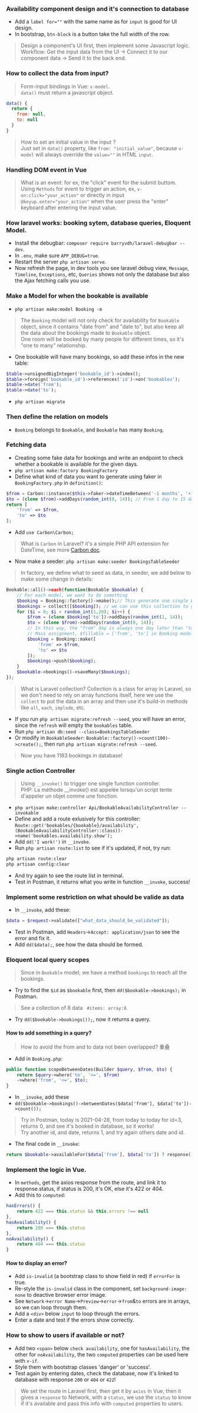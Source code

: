 ### Availability component design and it's connection to database
- Add a `label for=""` with the same name as for `input` is good for UI design.
- In bootstrap, `btn-block` is a button take the full width of the row.   

> Design a component's UI first, then implement some Javascript logic.   
> Workflow: Get the input data from the UI -> Connect it to our component data -> Send it to the back end.  

### How to collect the data from input?
> Form-input bindings in Vue: `v-model`.    
> `data()` must return a javascript object.     
```js
data() {
  return {
    from: null,
    to: null
  }
}
```

> How to set an initial value in the input ?     
> Just set in `data()` property, like `from: "initial_value"`, because `v-model` will always override the `value=""` in HTML `input`.   


### Handling DOM event in Vue
> What is an event: for ex, the "click" event for the submit buttom.   
> Using `Methods` for event to trigger an action, ex, `v-on:click="your_action"` or directly in input `@keyup.enter="your_action"` when the user press the "enter" keyboard after entering the input value.   

### How laravel works: booking sytem, database queries, Eloquent Model.
- Install the debugbar: `composer require barryvdh/laravel-debugbar --dev`.   
- In `.env`, make sure `APP_DEBUG=true`.   
- Restart the server `php artisan serve`.   
- Now refresh the page, in dev tools you see laravel debug view, `Message`, `Timeline`, `Exceptions`, etc, `Queries` shows not only the database but also the Ajax fetching calls you use.   

### Make a Model for when the bookable is available
- `php artisan make:model Booking -m`
> The `Booking` model will not only check for availability for `Bookable` object, since it contains "date from" and "date to", but also keep all the data about the bookings made to `Bookable` object.   
> One room will be booked by many people for different times, so it's "one to many" relationship.   
- One bookable will have many bookings, so add these infos in the new table:
```php
$table->unsignedBigInteger('bookable_id')->index();
$table->foreign('bookable_id')->references('id')->on('bookables');
$table->date('from');
$table->date('to');
```
- `php artisan migrate`

### Then define the relation on models
- `Booking` belongs to `Bookable`, and `Bookable` has many `Booking`.

### Fetching data
- Creating some fake data for bookings and write an endpoint to check whether a bookable is available for the given days.
- `php artisan make:factory BookingFactory`
- Define what kind of data you want to generate using faker in `BookingFactory.php` in `definition()`:
```php
$from = Carbon::instance($this->faker->dateTimeBetween('-1 months', '+1 months')); // From one month ago to one month later
$to = (clone $from)->addDays(random_int(0, 14)); // From 1 day to 15 days
return [
    'from' => $from,
    'to' => $to
];
```
- Add `use Carbon\Carbon;`
> What is `Carbon` in Laravel? it's a simple PHP API extension for DateTime, see more [Carbon doc](https://carbon.nesbot.com/docs/).
- Now make a seeder: `php artisan make:seeder BookingsTableSeeder`
> In factory, we define what to seed as data, in seeder, we add below to make some change in details:
```php
Bookable::all()->each(function(Bookable $bookable) {
    // For each model, we want to do something
    $booking = Booking::factory()->make();// This generate one single booking
    $bookings = collect([$booking]); // we can use this collection to generate random number of bookings and add items to it.
    for ($i = 0; $i < random_int(1,20); $i++) {
        $from = (clone $booking['to'])->addDays(random_int(1, 14));
        $to = (clone $from)->addDays(random_int(0, 14));
        // In this way, the "from" day is always one day later than "to" day.
        // Mass assignment, $fillable = ['from', 'to'] in Booking model.
        $booking = Booking::make([
            'from' => $from,
            'to' => $to
        ]);
        $bookings->push($booking);
    }
    $bookable->bookings()->saveMany($bookings);
});
```
> What is Laravel collection? Collection is a class for array in Laravel, so we don't need to rely on array functions itself, here we use the `collect` to put the data in an array and then use it's build-in methods like `all`, `each`, `implode`, etc. 
- If you run `php artisan migrate:refresh --seed`, you will have an error, since the `refresh` will empty the `bookables` table.     
- Run `php artisan db:seed --class=BookingsTableSeeder`
- Or modify in `BookableSeeder`: `Bookable::factory()->count(100)->create();`, then run `php artisan migrate:refresh --seed`.
> Now you have 1183 bookings in database!   

### Single action Controller
> Using `__invoke()` to trigger one single function controller.   
> PHP: La méthode __invoke() est appelée lorsqu'un script tente d'appeler un objet comme une fonction.    
- `php artisan make:controller Api/BookableAvailabilityController --invokable`
- Define and add a route exlusively for this controller: `Route::get('bookables/{bookable}/availability', (BookableAvailabilityController::class))->name('bookables.availability.show');`
- Add `dd('I work!')` in `__invoke`.
- Run `php artisan route:list` to see if it's updated, if not, try run:
```php
php artisan route:clear
php artisan config:clear
```
- And try again to see the route list in terminal.
- Test in Postman, it returns what you write in function `__invoke`, success!


### Implement some restriction on what should be valide as data
- In `__invoke`, add these:
```php
$data = $request->validate(["what_data_should_be_validated"]);
```
- Test in Postman, add `Headers`->`Accept: application/json` to see the error and fix it.
- Add `dd($data);`, see how the data should be formed.

### Eloquent local query scopes
> Since in `Bookable` model, we have a method `bookings` to reach all the bookings.    
- Try to find the `$id` as `$bookable` first, then `dd($bookable->bookings);` in Postman.   
> See a collection of 8 data ` #items: array:8`.
- Try `dd($bookable->bookings());`, now it returns a query.
#### How to add something in a query?
> How to avoid the from and to data not been overlapped? 重叠   
- Add in `Booking.php`: 
```php
public function scopeBetweenDates(Builder $query, $from, $to) {
    return $query->where('to', '>=', $from)
    ->where('from', '<=', $to);
}
```
- In `__invoke`, add these 
- `dd($bookable->bookings()->betweenDates($data['from'], $data['to'])->count());`  
> Try in Postman, today is 2021-04-28, from today to today for id=3, returns 0, and see it's booked in database, so it works!   
> Try another id, and date, returns 1, and try again others date and id.      
- The final code in `__invoke`:
```php
return $bookable->availableFor($data['from'], $data['to']) ? response()->json([]) : response()->json([], 404);
```

### Implement the logic in Vue.
- In `methods`, get the axios response from the route, and link it to response.status, if status is 200, it's OK, else it's 422 or 404.
- Add this to `computed`:
```js
hasErrors() {
    return 422 === this.status && this.errors !== null
},
hasAvailability() {
    return 200 === this.status
},
noAvailability() {
    return 404 === this.status
}
```
#### How to display an error? 
- Add `is-invalid` (a bootstrap class to show field in red) if `errorFor` is true.
- Re-style the `is-invalid` class in the component, set `background-image: none` to deactive browser error image.
- See `Network`->`error Name`->`Preview`->`error`->`from`&`to` errors are in arrays, so we can loop through them.
- Add a `<div>` below `input` to loop through the errors.
- Enter a date and test if the errors show correctly.

### How to show to users if available or not?
- Add two `<span>` below `check availability`, one for `hasAvailability`, the other for `noAvailability`, the two `computed` properties can be used here with `v-if`.
- Style them with bootstrap classes 'danger' or 'success'.
- Test again by entering dates, check the database, now it's linked to database with response `200` or `404` or `422`!
> We set the route in Laravel first, then get it by `axios` in Vue, then it gives a `response` to Network, with a `status`, we use the `status` to know if it's available and pass this info with `computed` properties to users.   

